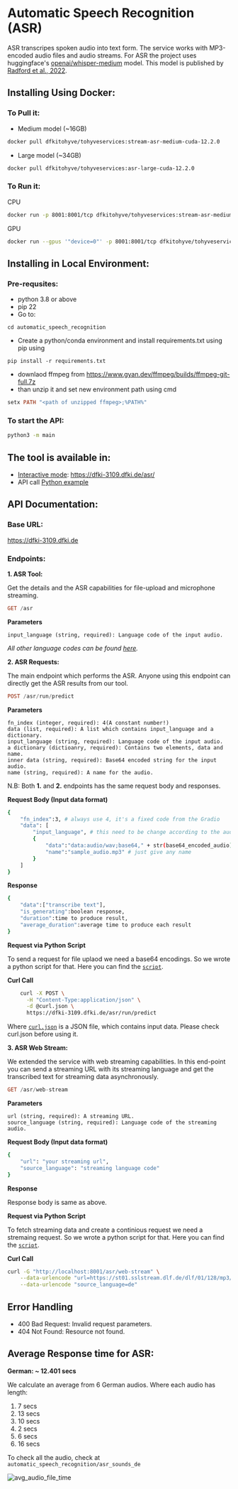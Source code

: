 # Automatic Speech Recognition (ASR)
ASR transcripes spoken audio into text form. The service works with MP3-encoded audio files and audio streams. For ASR the project uses huggingface's [openai/whisper-medium](https://huggingface.co/openai/whisper-medium) model. This model is published by [Radford et al., 2022](https://arxiv.org/abs/2212.04356).

## Installing Using Docker:
### To Pull it: 

* Medium model (~16GB)
```bash
docker pull dfkitohyve/tohyveservices:stream-asr-medium-cuda-12.2.0
```
* Large model (~34GB)
```bash
docker pull dfkitohyve/tohyveservices:asr-large-cuda-12.2.0
```

### To Run it: 

CPU
```bash
docker run -p 8001:8001/tcp dfkitohyve/tohyveservices:stream-asr-medium-cuda-12.2.0
```

GPU
```bash
docker run --gpus '"device=0"' -p 8001:8001/tcp dfkitohyve/tohyveservices:stream-asr-medium-cuda-12.2.0
```




## Installing in Local Environment:
### Pre-requsites:
* python 3.8 or above
* pip 22
* Go to:
```
cd automatic_speech_recognition
```
* Create a python/conda environment and install requirements.txt using pip using 
```
pip install -r requirements.txt
```

* downlaod ffmpeg from https://www.gyan.dev/ffmpeg/builds/ffmpeg-git-full.7z
* than  unzip it and set new environment path using cmd
```hs
setx PATH "<path of unzipped ffmpeg>;%PATH%"
``` 

### To start the API:
```bash
python3 -m main
```
## The tool is available in:
* <u>Interactive mode</u>:  https://dfki-3109.dfki.de/asr/
* API call [Python example](https://github.com/DFKI-NLP/tohyve-services/blob/master/automatic_speech_recognition/request_example.py)

## API Documentation:

### Base URL:
https://dfki-3109.dfki.de

### Endpoints:
**1. ASR Tool:**

Get the details and the ASR capabilities for file-upload and microphone streaming.

```hs
GET /asr
```

**Parameters**

```
input_language (string, required): Language code of the input audio.
```
*All other language codes can be found [here](https://dfki-3109.dfki.de/asr/).*


**2. ASR Requests:**

The main endpoint which performs the ASR. Anyone using this endpoint can directly get the ASR results from our tool.

```hs
POST /asr/run/predict
```

**Parameters**

```
fn_index (integer, required): 4(A constant number!) 
data (list, required): A list which contains input_language and a dictionary. 
input_language (string, required): Language code of the input audio.
a dictionary (dictioanry, required): Contains two elements, data and name.
inner data (string, required): Base64 encoded string for the input audio.
name (string, required): A name for the audio.
```

N.B: Both **1.** and **2.** endpoints has the same request body and responses. 

**Request Body (Input data format)**
```bash
{
    "fn_index":3, # always use 4, it's a fixed code from the Gradio 
    "data": [
        "input_language", # this need to be change according to the audio language code 
        {
            "data":"data:audio/wav;base64," + str(base64_encoded_audio),
            "name":"sample_audio.mp3" # just give any name
        }
    ]
}
```

**Response**
```bash
{
    "data":["transcribe text"],
    "is_generating":boolean response,
    "duration":time to produce result,
    "average_duration":average time to produce each result
}
```

**Request via Python Script**

To send a request for file uplaod we need a base64 encodings. So we wrote a python script for that. Here you can find the [`script`](./request_example.py).

**Curl Call**
```bash
	curl -X POST \
      -H "Content-Type:application/json" \
      -d @curl.json \
      https://dfki-3109.dfki.de/asr/run/predict  
```
Where [`curl.json`](./curl.json) is a JSON file, which contains input data. Please check curl.json before using it. 


**3. ASR Web Stream:**

We extended the service with web streaming capabilities. In this end-point you can send a streaming URL with its streaming language and get the transcribed text for streaming data asynchronously.

```hs
GET /asr/web-stream
```

**Parameters**
```
url (string, required): A streaming URL.
source_language (string, required): Language code of the streaming audio.
```

**Request Body (Input data format)**
```bash
{
    "url": "your streaming url",
    "source_language": "streaming language code"
}
```

**Response**

Response body is same as above. 

**Request via Python Script**

To fetch streaming data and create a continious request we need a stremaing request. So we wrote a python script for that. Here you can find the [`script`](./request_stream.py). 

**Curl Call**
```bash
curl -G "http://localhost:8001/asr/web-stream" \
    --data-urlencode "url=https://st01.sslstream.dlf.de/dlf/01/128/mp3/stream.mp3?aggregator=web" \
    --data-urlencode "source_language=de"
```



## Error Handling
* 400 Bad Request: Invalid request parameters.
* 404 Not Found: Resource not found.


## Average Response time for ASR:
**German: ~ 12.401 secs**

We calculate an average from 6 German audios. Where each audio has length:

1. 7 secs
2. 13 secs
3. 10 secs 
4. 2 secs
5. 6 secs
6. 16 secs 

To check all the audio, check at `automatic_speech_recognition/asr_sounds_de`

![avg_audio_file_time](https://github.com/DFKI-NLP/tohyve-services/assets/26096858/ed0a96a8-40c6-48b2-934d-8858ccc00b98)
